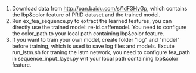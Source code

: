 1. Download data from http://pan.baidu.com/s/1dF3HyGp, which contains the lbp&color feature of PRID dataset and the trained model.
2. Run ex_fea_sequence.py to extract the learned features, you can directly use the trained model: re-id.caffemodel. You need to configure the color_path to your local path containing lbp&color feature.
3. If you want to train your own model, create folder "log" and "model" before training, which is used to save log files and models. Excute run_lstm.sh for traning the lstm network, you need to configure fea_path in sequence_input_layer.py wrt your local path containing lbp&color feature.

